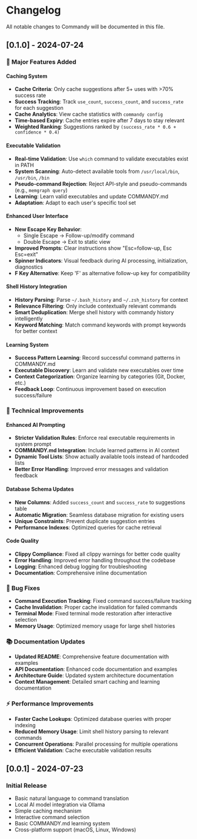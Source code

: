 # Changelog

All notable changes to Commandy will be documented in this file.

## [0.1.0] - 2024-07-24

### 🚀 Major Features Added

#### Caching System
- **Cache Criteria**: Only cache suggestions after 5+ uses with >70% success rate
- **Success Tracking**: Track `use_count`, `success_count`, and `success_rate` for each suggestion
- **Cache Analytics**: View cache statistics with `commandy config`
- **Time-based Expiry**: Cache entries expire after 7 days to stay relevant
- **Weighted Ranking**: Suggestions ranked by `(success_rate * 0.6 + confidence * 0.4)`

#### Executable Validation
- **Real-time Validation**: Use `which` command to validate executables exist in PATH
- **System Scanning**: Auto-detect available tools from `/usr/local/bin`, `/usr/bin`, `/bin`
- **Pseudo-command Rejection**: Reject API-style and pseudo-commands (e.g., `memgraph query`)
- **Learning**: Learn valid executables and update COMMANDY.md
- **Adaptation**: Adapt to each user's specific tool set

#### Enhanced User Interface
- **New Escape Key Behavior**: 
  - Single Escape → Follow-up/modify command
  - Double Escape → Exit to static view
- **Improved Prompts**: Clear instructions show "Esc=follow-up, Esc Esc=exit"
- **Spinner Indicators**: Visual feedback during AI processing, initialization, diagnostics
- **F Key Alternative**: Keep 'F' as alternative follow-up key for compatibility

#### Shell History Integration
- **History Parsing**: Parse `~/.bash_history` and `~/.zsh_history` for context
- **Relevance Filtering**: Only include contextually relevant commands
- **Smart Deduplication**: Merge shell history with commandy history intelligently
- **Keyword Matching**: Match command keywords with prompt keywords for better context

#### Learning System
- **Success Pattern Learning**: Record successful command patterns in COMMANDY.md
- **Executable Discovery**: Learn and validate new executables over time  
- **Context Categorization**: Organize learning by categories (Git, Docker, etc.)
- **Feedback Loop**: Continuous improvement based on execution success/failure

### 🔧 Technical Improvements

#### Enhanced AI Prompting
- **Stricter Validation Rules**: Enforce real executable requirements in system prompt
- **COMMANDY.md Integration**: Include learned patterns in AI context
- **Dynamic Tool Lists**: Show actually available tools instead of hardcoded lists
- **Better Error Handling**: Improved error messages and validation feedback

#### Database Schema Updates
- **New Columns**: Added `success_count` and `success_rate` to suggestions table
- **Automatic Migration**: Seamless database migration for existing users
- **Unique Constraints**: Prevent duplicate suggestion entries
- **Performance Indexes**: Optimized queries for cache retrieval

#### Code Quality
- **Clippy Compliance**: Fixed all clippy warnings for better code quality
- **Error Handling**: Improved error handling throughout the codebase
- **Logging**: Enhanced debug logging for troubleshooting
- **Documentation**: Comprehensive inline documentation

### 🐛 Bug Fixes
- **Command Execution Tracking**: Fixed command success/failure tracking
- **Cache Invalidation**: Proper cache invalidation for failed commands
- **Terminal Mode**: Fixed terminal mode restoration after interactive selection
- **Memory Usage**: Optimized memory usage for large shell histories

### 📚 Documentation Updates
- **Updated README**: Comprehensive feature documentation with examples
- **API Documentation**: Enhanced code documentation and examples
- **Architecture Guide**: Updated system architecture documentation
- **Context Management**: Detailed smart caching and learning documentation

### ⚡ Performance Improvements
- **Faster Cache Lookups**: Optimized database queries with proper indexing
- **Reduced Memory Usage**: Limit shell history parsing to relevant commands
- **Concurrent Operations**: Parallel processing for multiple operations
- **Efficient Validation**: Cache executable validation results

## [0.0.1] - 2024-07-23

### Initial Release
- Basic natural language to command translation
- Local AI model integration via Ollama
- Simple caching mechanism
- Interactive command selection
- Basic COMMANDY.md learning system
- Cross-platform support (macOS, Linux, Windows)